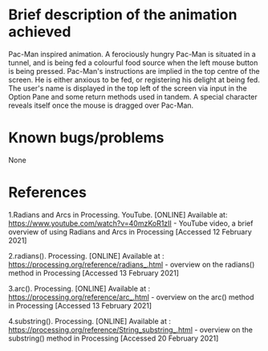 # Brief description of the animation achieved

Pac-Man inspired animation. A ferociously hungry Pac-Man is situated in a tunnel, and is being fed a colourful food source when the left mouse button is being pressed.
Pac-Man's instructions are implied in the top centre of the screen. He is either anxious to be fed, or registering his delight at being fed.
The user's name is displayed in the top left of the screen via input in the Option Pane and some return methods used in tandem.
A special character reveals itself once the mouse is dragged over Pac-Man.

# Known bugs/problems

None

# References

1.Radians and Arcs in Processing. YouTube. [ONLINE] Available at:
  https://www.youtube.com/watch?v=40mzKoR1zII - YouTube video, a brief overview of using Radians and Arcs in Processing
  [Accessed 12 February 2021]
  
2.radians(). Processing. [ONLINE] Available at :
  https://processing.org/reference/radians_.html - overview on the radians() method in Processing
  [Accessed 13 February 2021]
  
3.arc(). Processing. [ONLINE] Available at : 
  https://processing.org/reference/arc_.html - overview on the arc() method in Processing
  [Accessed 13 February 2021]
  
4.substring(). Processing. [ONLINE] Available at :
  https://processing.org/reference/String_substring_.html - overview on the substring() method in Processing
  [Accessed 20 February 2021]
